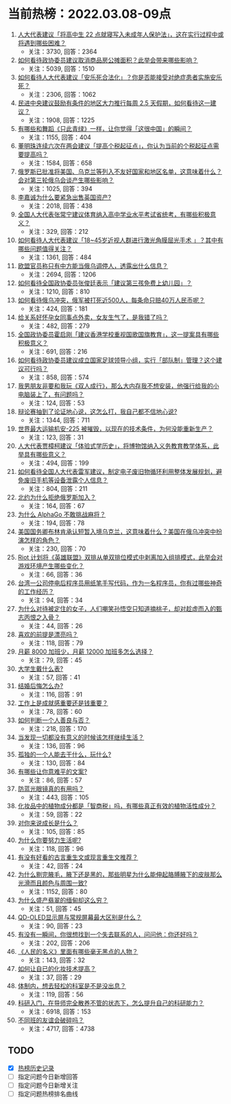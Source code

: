 # 当前热榜：2022.03.08-09点
1. [人大代表建议「将高中生 22 点就寝写入未成年人保护法」，这在实行过程中或将遇到哪些困难？](https://www.zhihu.com/question/520531726)
    * 关注：3730, 回答：2364
2. [如何看待政协委员建议取消商品房公摊面积？此举会带来哪些影响？](https://www.zhihu.com/question/520516840)
    * 关注：5039, 回答：1510
3. [如何看待人大代表建议「安乐死合法化」？你是否能接受对绝症患者实施安乐死？](https://www.zhihu.com/question/520587102)
    * 关注：2306, 回答：1062
4. [民进中央建议鼓励有条件的地区大力推行每周 2.5 天假期，如何看待这一建议？](https://www.zhihu.com/question/520499614)
    * 关注：1908, 回答：1225
5. [有哪些和舞蹈《只此青绿》一样，让你觉得「这很中国」的瞬间？](https://www.zhihu.com/question/519663946)
    * 关注：1155, 回答：404
6. [董明珠连续六次在两会建议「提高个税起征点」，你认为当前的个税起征点需要提高吗？](https://www.zhihu.com/question/520206917)
    * 关注：1584, 回答：658
7. [俄罗斯已批准将美国、乌克兰等列入不友好国家和地区名单，这意味着什么？会对第三轮俄乌会谈产生哪些影响？](https://www.zhihu.com/question/520595900)
    * 关注：1025, 回答：394
8. [李嘉诚为什么要紧急出售英国资产?](https://www.zhihu.com/question/520121203)
    * 关注：2018, 回答：438
9. [全国人大代表张常宁建议体育纳入高中学业水平考试省统考，有哪些积极意义？](https://www.zhihu.com/question/520338752)
    * 关注：329, 回答：212
10. [如何看待人大代表建议「18~45岁近视人群进行激光角膜屈光手术 」？其中有哪些问题值得关注？](https://www.zhihu.com/question/520553986)
    * 关注：1361, 回答：484
11. [欧盟官员称只有中方能当俄乌调停人，透露出什么信息？](https://www.zhihu.com/question/520312652)
    * 关注：2694, 回答：1206
12. [如何看待全国政协委员张俊廷表示「建议第三孩免费上幼儿园」？](https://www.zhihu.com/question/520337013)
    * 关注：1210, 回答：810
13. [如何看待俄乌冲突，俄军被打死近500人，每条命只赔40万人民币呢？](https://www.zhihu.com/question/520141880)
    * 关注：424, 回答：181
14. [给关系好怀孕女同事点外卖，女友生气了，是我错了吗？](https://www.zhihu.com/question/479100983)
    * 关注：482, 回答：279
15. [全国政协委员霍启刚「建议香港学校重视国歌国旗教育」，这一提案具有哪些积极意义？](https://www.zhihu.com/question/520505294)
    * 关注：691, 回答：216
16. [如何看待政协委员建议成立国家足球领导小组，实行「部队制」管理？这个建议可行吗？](https://www.zhihu.com/question/520514117)
    * 关注：858, 回答：574
17. [我男朋友非要和我玩《双人成行》，那么大内存我不想安装，他强行给我的小电脑装上了，有问题吗？](https://www.zhihu.com/question/509790183)
    * 关注：124, 回答：53
18. [辩论赛抽到了论证地心说，这怎么打，我自己都不信地心说?](https://www.zhihu.com/question/519735999)
    * 关注：1344, 回答：711
19. [世界最大运输机安-225 被摧毁，以现在的技术条件，为何没能重新生产？](https://www.zhihu.com/question/519180097)
    * 关注：123, 回答：31
20. [人大代表贾樟柯建议「体验式学历史」，将博物馆纳入义务教育教学体系，此举具有哪些意义？](https://www.zhihu.com/question/519394916)
    * 关注：494, 回答：199
21. [如何看待全国人大代表雷军建议，制定电子废旧物循环利用整体发展规划，避免废旧手机等设备泄露个人信息？](https://www.zhihu.com/question/520347713)
    * 关注：804, 回答：211
22. [北约为什么拒绝俄罗斯加入？](https://www.zhihu.com/question/518777377)
    * 关注：164, 回答：67
23. [为什么 AlphaGo 不敢挑战麻将？](https://www.zhihu.com/question/41237594)
    * 关注：194, 回答：78
24. [美国国务卿布林肯承认短暂入境乌克兰，这意味着什么？美国在俄乌冲突中扮演怎样的角色？](https://www.zhihu.com/question/520405974)
    * 关注：230, 回答：70
25. [Riot 计划将《英雄联盟》双排从单双排位模式中剥离加入组排模式，此举会对游戏环境产生哪些变化？](https://www.zhihu.com/question/520389346)
    * 关注：66, 回答：36
26. [台湾一公司停电后程序员用纸笔手写代码，作为一名程序员，你有过哪些神奇的工作经历？](https://www.zhihu.com/question/519957621)
    * 关注：94, 回答：34
27. [为什么对待被定住的女子，人们嘲笑孙悟空只知道摘桃子，却对趁虚而入的甄志丙恨之入骨？](https://www.zhihu.com/question/512800476)
    * 关注：44, 回答：26
28. [喜欢的前提是漂亮吗？](https://www.zhihu.com/question/520341354)
    * 关注：118, 回答：79
29. [月薪 8000 加班少，月薪 12000 加班多怎么选择？](https://www.zhihu.com/question/519758375)
    * 关注：79, 回答：45
30. [大学生戴什么表?](https://www.zhihu.com/question/518454861)
    * 关注：57, 回答：41
31. [结婚后悔怎么办?](https://www.zhihu.com/question/520426860)
    * 关注：116, 回答：91
32. [工作上是成就感重要还是钱重要？](https://www.zhihu.com/question/520126683)
    * 关注：78, 回答：60
33. [如何判断一个人善良与否？](https://www.zhihu.com/question/519727919)
    * 关注：218, 回答：170
34. [当发现一切都没有意义的时候该怎样继续生活？](https://www.zhihu.com/question/520104194)
    * 关注：136, 回答：96
35. [孤独的一个人能去干什么，玩什么?](https://www.zhihu.com/question/520485035)
    * 关注：130, 回答：84
36. [有哪些让你意难平的文案?](https://www.zhihu.com/question/516601782)
    * 关注：86, 回答：57
37. [防蓝光眼镜真的有用吗？](https://www.zhihu.com/question/29329979)
    * 关注：443, 回答：105
38. [化妆品中的植物成分都是「智商税」吗，有哪些真正有效的植物活性成分？](https://www.zhihu.com/question/519358150)
    * 关注：59, 回答：22
39. [对你来说成长是什么？](https://www.zhihu.com/question/519381138)
    * 关注：105, 回答：85
40. [为什么你要努力生活呢?](https://www.zhihu.com/question/519079838)
    * 关注：118, 回答：96
41. [有没有好看的古言重生文或现言重生文推荐？](https://www.zhihu.com/question/407051357)
    * 关注：42, 回答：24
42. [为什么剔完腋毛，腋下还是黑的，那些明星为什么能伸起胳膊腋下的皮肤那么光滑而且颜色与周围一致?](https://www.zhihu.com/question/31383234)
    * 关注：1152, 回答：80
43. [为什么盛产翡翠的缅甸却这么穷？](https://www.zhihu.com/question/511016322)
    * 关注：51, 回答：45
44. [QD-OLED显示屏与常规屏幕最大区别是什么？](https://www.zhihu.com/question/517111302)
    * 关注：90, 回答：23
45. [有没有一瞬间，你很想找到一个失去联系的人，问问他：你还好吗？](https://www.zhihu.com/question/519550900)
    * 关注：202, 回答：206
46. [《人民的名义》里面有哪些毫无黑点的人物？](https://www.zhihu.com/question/59425886)
    * 关注：143, 回答：32
47. [如何让自已的化妆技术提高？](https://www.zhihu.com/question/512442498)
    * 关注：37, 回答：29
48. [体制内，想去轻松的科室是不是没出息？](https://www.zhihu.com/question/510227061)
    * 关注：119, 回答：56
49. [科研入门，在导师完全散养不管的状态下，怎么提升自己的科研能力？](https://www.zhihu.com/question/385466539)
    * 关注：6918, 回答：153
50. [不同班的友谊会破碎吗？](https://www.zhihu.com/question/513639920)
    * 关注：4717, 回答：4738
## TODO
* [x] [热榜历史记录](hot_history/AllHot.md)
* [ ] 指定问题今日新增回答
* [ ] 指定问题今日新增关注
* [ ] 指定问题热榜排名曲线
